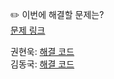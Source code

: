 ✏️ 이번에 해결할 문제는? <br>
[문제 링크](https://leetcode.com/problems/array-partition/)

권현욱: [해결 코드]() <br>
김동국: [해결 코드]() <br>
